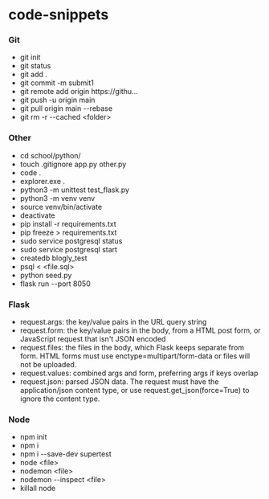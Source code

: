 # code-snippets

### Git
- git init
- git status
- git add .
- git commit -m submit1
- git remote add origin https://githu...
- git push -u origin main  
- git pull origin main --rebase  
- git rm -r --cached \<folder>

### Other
- cd school/python/
- touch .gitignore app.py other.py
- code .
- explorer.exe .
- python3 -m unittest test_flask.py
- python3 -m venv venv
- source venv/bin/activate
- deactivate
- pip install -r requirements.txt
- pip freeze > requirements.txt
- sudo service postgresql status
- sudo service postgresql start
- createdb blogly_test
- psql < \<file.sql>
- python seed.py
- flask run --port 8050   

### Flask
- request.args: the key/value pairs in the URL query string
- request.form: the key/value pairs in the body, from a HTML post form, or JavaScript request that isn't JSON encoded
- request.files: the files in the body, which Flask keeps separate from form. HTML forms must use enctype=multipart/form-data or files will not be uploaded.
- request.values: combined args and form, preferring args if keys overlap
- request.json: parsed JSON data. The request must have the application/json content type, or use request.get_json(force=True) to ignore the content type.
  
### Node
- npm init
- npm i
- npm i --save-dev supertest
- node \<file>
- nodemon \<file>
- nodemon --inspect \<file>
- killall node
